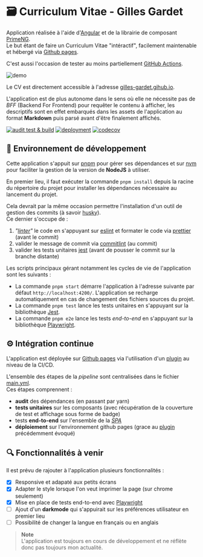 # 🗃 Curriculum Vitae - Gilles Gardet

Application réalisée à l'aide d'[Angular](https://angular.io/) et de la librairie de composant [PrimeNG](https://www.primefaces.org/primeng/).  
Le but étant de faire un Curriculum Vitae "intéractif", facilement maintenable et hébergé via [Github pages](https://pages.github.com/).

C'est aussi l'occasion de tester au moins partiellement [GitHub Actions](https://fr.github.com/features/actions).

![demo](./src/assets/pictures/demo.gif)

Le CV est directement accessible à l'adresse [gilles-gardet.gihub.io](https://gilles-gardet.github.io/).

L'application est de plus autonome dans le sens où elle ne nécessite pas de *BFF* (Backend For Frontend) pour requêter le contenu à afficher, les descriptifs sont en effet embarqués dans les assets de l'application au format **Markdown** puis parsé avant d'être finalement affichés.

[![audit test & build](https://github.com/gilles-gardet/gilles-gardet.github.io/actions/workflows/main.yml/badge.svg?branch=master)](https://github.com/gilles-gardet/gilles-gardet.github.io/actions/workflows/main.yml)
[![deployment](https://github.com/gilles-gardet/gilles-gardet.github.io/actions/workflows/pages/pages-build-deployment/badge.svg?branch=pages)](https://github.com/gilles-gardet/gilles-gardet.github.io/actions/workflows/pages/pages-build-deployment)
[![codecov](https://codecov.io/gh/gilles-gardet/gilles-gardet.github.io/branch/master/graph/badge.svg?token=MJD58OG7SA)](https://codecov.io/gh/gilles-gardet/gilles-gardet.github.io)

## 🚀 Environnement de développement

Cette application s'appuit sur [pnpm](https://pnpm.io/) pour gérer ses dépendances et sur [nvm](https://github.com/nvm-sh/nvm) pour faciliter la gestion de la version de **NodeJS** à utiliser.

En premier lieu, il faut exécuter la commande ```pnpm install``` depuis la racine du répertoire du projet pour installer les dépendances nécessaire au lancement du projet.

Cela devrait par la même occasion permettre l'installation d'un outil de gestion des commits (à savoir [husky](https://typicode.github.io/husky/#/)).  
Ce dernier s'occupe de : 
1. *"[linter](https://en.wikipedia.org/wiki/Lint_(software))"* le code en s'appuyant sur [eslint](https://eslint.org/) et formater le code via [prettier](https://prettier.io/) (avant le commit)
2. valider le message de commit via [commitlint](https://commitlint.js.org/#/) (au commit)
3. valider les tests unitaires [jest](https://jestjs.io/) (avant de pousser le commit sur la branche distante)

Les scripts principaux gérant notamment les cycles de vie de l'application sont les suivants :
- La commande `pnpm start` démarre l'application à l'adresse suivante par défaut `http://localhost:4200/`. L'application se recharge automatiquement en cas de changement des fichiers sources du projet.
- La commande `pnpm test` lance les tests unitaires en s'appuyant sur la bibliothèque [Jest](https://jestjs.io/).
- La commande `pnpm e2e` lance les tests *end-to-end* en s'appuyant sur la bibliothèque [Playwright](https://playwright.dev/).

## ⚙️ Intégration continue

L'application est déployée sur [Github pages](https://pages.github.com/) via l'utilisation d'un [plugin](https://github.com/marketplace/actions/deploy-to-github-pages) au niveau de la CI/CD.

L'ensemble des étapes de la *pipeline* sont centralisées dans le fichier [main.yml](./.github/workflows/main.yml).  
Ces étapes comprennent :
- **audit** des dépendances (en passant par yarn)
- **tests unitaires** sur les composants (avec récupération de la couverture de test et affichage sous forme de badge) 
- tests **end-to-end** sur l'ensemble de la *[SPA](https://developer.mozilla.org/fr/docs/Glossary/SPA)*
- **déploiement** sur l'environnement github pages (grace au [plugin](https://github.com/marketplace/actions/deploy-to-github-pages) précédemment évoqué)

## 🔍 Fonctionnalités à venir

Il est prévu de rajouter à l'application plusieurs fonctionnalités :
- [x] Responsive et adapaté aux petits écrans
- [x] Adapter le style lorsque l'on veut imprimer la page (sur chrome seulement)
- [x] Mise en place de tests end-to-end avec [Playwright](https://playwright.dev/)
- [ ] Ajout d'un **darkmode** qui s'appuirait sur les préférences utilisateur en premier lieu
- [ ] Possibilité de changer la langue en français ou en anglais

> **Note**  
> L'application est toujours en cours de développement et ne réflète donc pas toujours mon actualité.